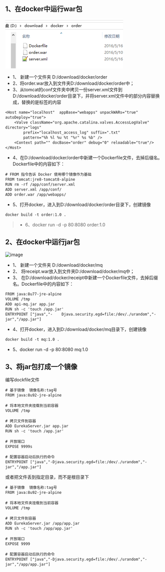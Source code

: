 ## 1、在docker中运行war包
![image](https://github.com/xinput123/about-me/blob/main/Docker/image/docker02.png)

- 1、 新建一个文件夹 D:/download/docker/order
- 2、将order.war放入到文件夹D:/download/docker/order中；
- 3、从tomcat的conf文件夹中拷贝一份server.xml文件到D:/download/docker/order目录下，并将server.xml文件中的部分内容替换成，替换的是<Host>标签的内容

```
<Host name="localhost"  appBase="webapps" unpackWARs="true" autoDeploy="true">
    <Valve className="org.apache.catalina.valves.AccessLogValve" directory="logs"
        prefix="localhost_access_log" suffix=".txt"
        pattern="%h %l %u %t "%r" %s %b" />
    <Context path="" docBase="order" debug="0" reloadable="true"/>
</Host>
```

- 4、在D:/download/docker/order中新建一个Dockerfile文件，去掉后缀名。Dockerfile中的内容如下：

```
# FROM 指令告诉 Docker 使用哪个镜像作为基础
FROM tomcat:jre8-tomcat8-alpine   
RUN rm -rf /app/conf/server.xml
ADD server.xml /app/conf/
ADD order.war /app/webapps/
```

- 5、打开docker，进入到D:/download/docker/order目录下，创建镜像
```
docker build -t order:1.0 . 
```
>- 6、docker run -d -p 80:8080 order:1.0

## 2、在docker中运行jar包
![image](https://upload-images.jianshu.io/upload_images/4046640-e55e9ab522f12298?imageMogr2/auto-orient/strip%7CimageView2/2/w/1240)

- 1、 新建一个文件夹 D:/download/docker/mq
- 2、 将receipt.war放入到文件夹D:/download/docker/mq中；
- 3、 在D:/download/docker/receipt中新建一个Dockerfile文件，去掉后缀名。Dockerfile中的内容如下：

```
FROM java:8u77-jre-alpine
VOLUME /tmp
ADD api-mq.jar app.jar
RUN sh -c 'touch /app.jar'
ENTRYPOINT ["java","-    Djava.security.egd=file:/dev/./urandom","-jar","/app.jar"]
```

- 4、打开docker，进入到D:/download/docker/mq目录下，创建镜像

```
docker build -t mq:1.0 . 
```

- 5、docker run -d -p 80:8080 mq:1.0

## 3、将jar包打成一个镜像
编写dockfile文件

```
# 基于镜像  镜像名称:tag号
FROM java:8u92-jre-alpine

# 将本地文件夹挂载到当前容器
VOLUME /tmp

# 拷贝文件到容器
ADD EurekaServer.jar app.jar
RUN sh -c 'touch /app.jar'

# 开放端口
EXPOSE 9999s

# 配置容器启动后执行的命令
ENTRYPOINT ["java","-Djava.security.egd=file:/dev/./urandom","-jar","/app.jar"]
```

或者把文件丢到指定目录，而不是根目录下

```
# 基于镜像  镜像名称:tag号
FROM java:8u92-jre-alpine

# 将本地文件夹挂载到当前容器
VOLUME /tmp

# 拷贝文件到容器
ADD EurekaServer.jar /app/app.jar
RUN sh -c 'touch /app/app.jar'

# 开放端口
EXPOSE 9999

# 配置容器启动后执行的命令
ENTRYPOINT ["java","-Djava.security.egd=file:/dev/./urandom","-jar","/app/app.jar"]
```